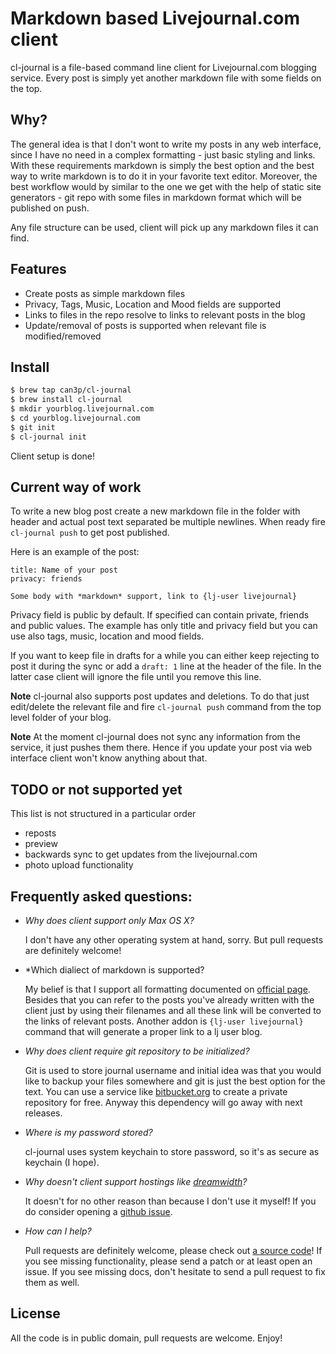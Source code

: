 # Markdown based Livejournal.com client

cl-journal is a file-based command line client for Livejournal.com blogging
service. Every post is simply yet another markdown file with some fields on the
top.

## Why?

The general idea is that I don't wont to write my posts in any web interface,
since I have no need in a complex formatting - just basic styling and links.
With these requirements markdown is simply the best option and the best way to
write markdown is to do it in your favorite text editor.  Moreover, the best
workflow would by similar to the one we get with the help of static site
generators - git repo with some files in markdown format which will be
published on push.

Any file structure can be used, client will pick up any markdown files it can
find.

## Features

* Create posts as simple markdown files
* Privacy, Tags, Music, Location and Mood fields are supported
* Links to files in the repo resolve to links to relevant posts in the blog
* Update/removal of posts is supported when relevant file is modified/removed

## Install

~~~bash
$ brew tap can3p/cl-journal
$ brew install cl-journal
$ mkdir yourblog.livejournal.com
$ cd yourblog.livejournal.com
$ git init
$ cl-journal init
~~~

Client setup is done!

## Current way of work

To write a new blog post create a new markdown file in the folder with header
and actual post text separated be multiple newlines.  When ready fire
`cl-journal push` to get post published.

Here is an example of the post:

~~~
title: Name of your post
privacy: friends

Some body with *markdown* support, link to {lj-user livejournal}
~~~

Privacy field is public by default. If specified can contain private, friends
and public values.  The example has only title and privacy field but you can
use also tags, music, location and mood fields.

If you want to keep file in drafts for a while you can either keep rejecting to
post it during the sync or add a `draft: 1` line at the header of the file. In
the latter case client will ignore the file until you remove this line.

**Note** cl-journal also supports post updates and deletions. To do that just
edit/delete the relevant file and fire `cl-journal push` command from the
top level folder of your blog.

**Note** At the moment cl-journal does not sync any information from the
service, it just pushes them there. Hence if you update your post via
web interface client won't know anything about that.

## TODO or not supported yet

This list is not structured in a particular order

* reposts
* preview
* backwards sync to get updates from the livejournal.com
* photo upload functionality

## Frequently asked questions:

- *Why does client support only Max OS X?*

  I don't have any other operating system at hand, sorry. But pull requests are
  definitely welcome!

- *Which dialiect of markdown is supported?

  My belief is that I support all formatting documented on [official
  page](https://daringfireball.net/projects/markdown/).  Besides that you can
  refer to the posts you've already written with the client just by using their
  filenames and all these link will be converted to the links of relevant
  posts. Another addon is `{lj-user livejournal}` command that will generate a
  proper link to a lj user blog.

- *Why does client require git repository to be initialized?*

  Git is used to store journal username and initial idea was that you would
  like to backup your files somewhere and git is just the best option for the
  text. You can use a service like [bitbucket.org](https://bitbucket.org) to
  create a private repository for free. Anyway this dependency will go away
  with next releases.

- *Where is my password stored?*

  cl-journal uses system keychain to store password, so it's as secure as
  keychain (I hope).

- *Why doesn't client support hostings like [dreamwidth](https://www.dreamwidth.org/)?*

  It doesn't for no other reason than because I don't use it myself! If you do
  consider opening a [github issue](https://github.com/can3p/cl-journal/issues).

- *How can I help?*

  Pull requests are definitely welcome, please check out [a source
  code](https://github.com/can3p/cl-journal)!  If you see missing
  functionality, please send a patch or at least open an issue. If you see
  missing docs, don't hesitate to send a pull request to fix them as well.

## License

All the code is in public domain, pull requests are welcome. Enjoy!
